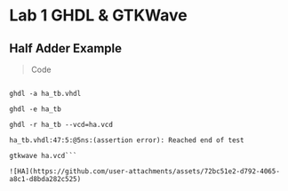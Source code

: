 # Lab 1 GHDL & GTKWave


## Half Adder Example

> Code

```ghdl -a ha.vhdl

ghdl -a ha_tb.vhdl

ghdl -e ha_tb

ghdl -r ha_tb --vcd=ha.vcd

ha_tb.vhdl:47:5:@5ns:(assertion error): Reached end of test

gtkwave ha.vcd```

![HA](https://github.com/user-attachments/assets/72bc51e2-d792-4065-a8c1-d8bda282c525)




